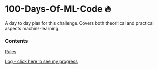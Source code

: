 # 100-Days-Of-ML-Code 🔥
A day to day plan for this challenge. Covers both theoritical and practical aspects machine-learning.

### Contents

[Rules](../blob/master/rules.md)

[Log - click here to see my progress](../blob/master/100%20Days%20Of%20Code%20-%20Log.md)
